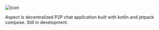 ![Icon](https://drive.google.com/file/d/1YevuAeHj9GgEMhH4LFzGVBkejHz_QlCi/view?usp=sharing)

Aspect is decentralized P2P chat application built with kotlin and jetpack compose. Still in development.
